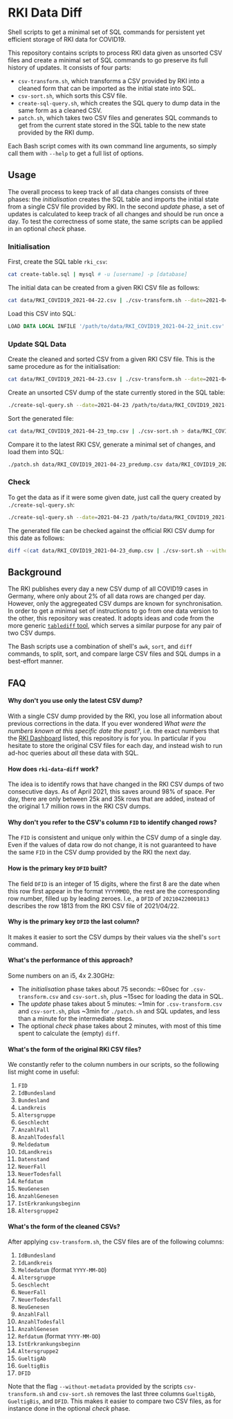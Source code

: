 # RKI Data Diff

Shell scripts to get a minimal set of SQL commands for persistent yet efficient storage of RKI data for COVID19.

This repository contains scripts to process RKI data given as unsorted CSV files and create a minimal set of SQL commands to go preserve its full history of updates. It consists of four parts:

- `csv-transform.sh`, which transforms a CSV provided by RKI into a cleaned form that can be imported as the initial state into SQL.
- `csv-sort.sh`, which sorts this CSV file.
- `create-sql-query.sh`, which creates the SQL query to dump data in the same form as a cleaned CSV.
- `patch.sh`, which takes two CSV files and generates SQL commands to get from the current state stored in the SQL table to the new state provided by the RKI dump.

Each Bash script comes with its own command line arguments, so simply call them with `--help` to get a full list of options.

## Usage

The overall process to keep track of all data changes consists of three phases: the *initialisation* creates the SQL table and imports the initial state from a single CSV file provided by RKI. In the second *update* phase, a set of updates is calculated to keep track of all changes and should be run once a day. To test the correctness of some state, the same scripts can be applied in an optional *check* phase.

### Initialisation

First, create the SQL table `rki_csv`:

```sh
cat create-table.sql | mysql # -u [username] -p [database]
```

The initial data can be created from a given RKI CSV file as follows:

```sh
cat data/RKI_COVID19_2021-04-22.csv | ./csv-transform.sh --date=2021-04-22 | ./csv-sort.sh > data/RKI_COVID19_2021-04-22_init.csv
```

Load this CSV into SQL:

```sql
LOAD DATA LOCAL INFILE '/path/to/data/RKI_COVID19_2021-04-22_init.csv' INTO TABLE rki_csv CHARACTER SET UTF8 FIELDS TERMINATED BY ',' OPTIONALLY ENCLOSED BY '"' IGNORE 1 LINES;
```

### Update SQL Data

Create the cleaned and sorted CSV from a given RKI CSV file. This is the same procedure as for the initialisation:

```sh
cat data/RKI_COVID19_2021-04-23.csv | ./csv-transform.sh --date=2021-04-23 | ./csv-sort.sh > data/RKI_COVID19_2021-04-23_init.csv
```

Create an unsorted CSV dump of the state currently stored in the SQL table:

```sh
./create-sql-query.sh --date=2021-04-23 /path/to/data/RKI_COVID19_2021-04-23_tmp.csv | mysql # -u [username] -p [database]
```

Sort the generated file:

```sh
cat data/RKI_COVID19_2021-04-23_tmp.csv | ./csv-sort.sh > data/RKI_COVID19_2021-04-23_predump.csv
```

Compare it to the latest RKI CSV, generate a minimal set of changes, and load them into SQL:

```sh
./patch.sh data/RKI_COVID19_2021-04-23_predump.csv data/RKI_COVID19_2021-04-23_init.csv | mysql # -u [username] -p [database]
```

### Check

To get the data as if it were some given date, just call the query created by `./create-sql-query.sh`:

```sh
./create-sql-query.sh --date=2021-04-23 /path/to/data/RKI_COVID19_2021-04-23_dump.csv | mysql # -u [username] -p [database]
```

The generated file can be checked against the official RKI CSV dump for this date as follows:

```sh
diff <(cat data/RKI_COVID19_2021-04-23_dump.csv | ./csv-sort.sh --without-metadata) <(cat data/RKI_COVID19_2021-04-23_init.csv | ./csv-sort.sh --without-metadata)
```

## Background

The RKI publishes every day a new CSV dump of all COVID19 cases in Germany, where only about 2% of all data rows are changed per day. However, only the aggregeated CSV dumps are known for synchronisation. In order to get a minimal set of instructions to go from one data version to the other, this repository was created. It adopts ideas and code from the more generic [`tablediff` tool](https://github.com/fnogatz/tablediff), which serves a similar purpose for any pair of two CSV dumps.

The Bash scripts use a combination of shell's `awk`, `sort`, and `diff` commands, to split, sort, and compare large CSV files and SQL dumps in a best-effort manner.

## FAQ

#### Why don't you use only the latest CSV dump?

With a single CSV dump provided by the RKI, you lose all information about previous corrections in the data. If you ever wondered *What were the numbers known at this specific date the past?*, i.e. the exact numbers that the [RKI Dashboard](http://corona.rki.de/) listed, this repository is for you. In particular if you hesitate to store the original CSV files for each day, and instead wish to run ad-hoc queries about *all* these data with SQL.

#### How does `rki-data-diff` work?

The idea is to identify rows that have changed in the RKI CSV dumps of two consecutive days. As of April 2021, this saves around 98% of space. Per day, there are only between 25k and 35k rows that are added, instead of the original 1.7 million rows in the RKI CSV dumps.

#### Why don't you refer to the CSV's column `FID` to identify changed rows?

The `FID` is consistent and unique only within the CSV dump of a single day. Even if the values of data row do not change, it is not guaranteed to have the same `FID` in the CSV dump provided by the RKI the next day.

#### How is the primary key `DFID` built?

The field `DFID` is an integer of 15 digits, where the first 8 are the date when this row first appear in the format `YYYYMMDD`, the rest are the corresponding row number, filled up by leading zeroes. I.e., a `DFID` of `202104220001813` describes the row 1813 from the RKI CSV file of 2021/04/22.

#### Why is the primary key `DFID` the last column?

It makes it easier to sort the CSV dumps by their values via the shell's `sort` command.

#### What's the performance of this approach?

Some numbers on an i5, 4x 2.30GHz:

- The *initialisation* phase takes about 75 seconds: ~60sec for `.csv-transform.csv` and `csv-sort.sh`, plus ~15sec for loading the data in SQL.
- The *update* phase takes about 5 minutes: ~1min for `.csv-transform.csv` and `csv-sort.sh`, plus ~3min for `./patch.sh` and SQL updates, and less than a minute for the intermediate steps.
- The optional *check* phase takes about 2 minutes, with most of this time spent to calculate the (empty) `diff`.

#### What's the form of the original RKI CSV files?

We constantly refer to the column numbers in our scripts, so the following list might come in useful:

1.  `FID`
2.  `IdBundesland`
3.  `Bundesland`
4.  `Landkreis`
5.  `Altersgruppe`
6.  `Geschlecht`
7.  `AnzahlFall`
8.  `AnzahlTodesfall`
9.  `Meldedatum`
10. `IdLandkreis`
11. `Datenstand`
12. `NeuerFall`
13. `NeuerTodesfall`
14. `Refdatum`
15. `NeuGenesen`
16. `AnzahlGenesen`
17. `IstErkrankungsbeginn`
18. `Altersgruppe2`

#### What's the form of the cleaned CSVs?

After applying `csv-transform.sh`, the CSV files are of the following columns:

1.  `IdBundesland`
2.  `IdLandkreis`
3.  `Meldedatum` (format `YYYY-MM-DD`)
4.  `Altersgruppe`
5.  `Geschlecht`
6.  `NeuerFall`
7.  `NeuerTodesfall`
8.  `NeuGenesen`
9.  `AnzahlFall`
10. `AnzahlTodesfall`
11. `AnzahlGenesen`
12. `Refdatum` (format `YYYY-MM-DD`)
13. `IstErkrankungsbeginn`
14. `Altersgruppe2`
15. `GueltigAb`
16. `GueltigBis`
17. `DFID`

Note that the flag `--without-metadata` provided by the scripts `csv-transform.sh` and `csv-sort.sh` removes the last three columns `GueltigAb`, `GueltigBis`, and `DFID`. This makes it easier to compare two CSV files, as for instance done in the optional *check* phase.
